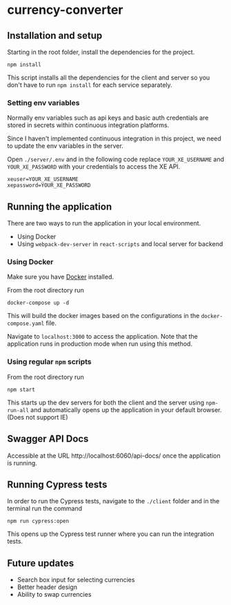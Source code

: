 # currency-converter

## Installation and setup

Starting in the root folder, install the dependencies for the project.

```
npm install
```

This script installs all the dependencies for the client and server so you don't have to run `npm install` for each service separately.

### Setting env variables

Normally env variables such as api keys and basic auth credentials are stored in secrets within continuous integration platforms.

Since I haven't implemented continuous integration in this project, we need to update the env variables in the server.

Open `./server/.env` and in the following code replace `YOUR_XE_USERNAME` and `YOUR_XE_PASSWORD` with your credentials to access the XE API.

```
xeuser=YOUR_XE_USERNAME
xepassword=YOUR_XE_PASSWORD
```

## Running the application

There are two ways to run the application in your local environment.

- Using Docker
- Using `webpack-dev-server` in `react-scripts` and local server for backend

### Using Docker

Make sure you have [Docker](https://www.docker.com/get-started) installed.

From the root directory run

```
docker-compose up -d
```

This will build the docker images based on the configurations in the `docker-compose.yaml` file.

Navigate to `localhost:3000` to access the application. Note that the application runs in production mode when run using this method.

### Using regular `npm` scripts

From the root directory run

```
npm start
```

This starts up the dev servers for both the client and the server using `npm-run-all` and automatically opens up the application in your default browser. (Does not support IE)

## Swagger API Docs

Accessible at the URL http://localhost:6060/api-docs/ once the application is running.

## Running Cypress tests

In order to run the Cypress tests, navigate to the `./client` folder and in the terminal run the command

```
npm run cypress:open
```

This opens up the Cypress test runner where you can run the integration tests.

## Future updates

- Search box input for selecting currencies
- Better header design
- Ability to swap currencies
